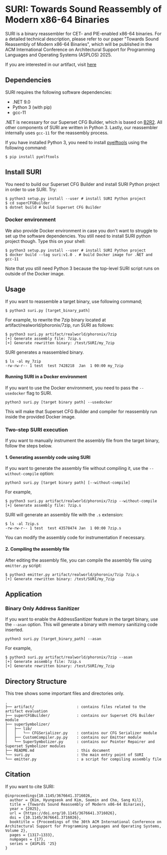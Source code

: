 # SURI: Towards Sound Reassembly of Modern x86-64 Binaries

SURI is a binary reassembler for CET- and PIE-enabled x86-64 binaries. For a
detailed technical description, please refer to our paper "Towards Sound
Reassembly of Modern x86-64 Binaries", which will be published in the ACM
International Conference on Architectural Support for Programming Languages and
Operating Systems (ASPLOS) 2025.

If you are interested in our artifact, visit [here](artifact/README.md)

## Dependencies

SURI requires the following software dependencies:

- .NET 9.0
- Python 3 (with pip)
- gcc-11

.NET is necessary for our Superset CFG Builder, which is based on
[B2R2](https://github.com/B2R2-org/B2R2). All other components of SURI are
written in Python 3. Lastly, our reassembler internally uses `gcc-11` for the
reassembly process.

If you have installed Python 3, you need to install
[pyelftools](https://github.com/eliben/pyelftools) using the following command:
```
$ pip install pyelftools
```


## Install SURI

You need to build our Superset CFG Builder and install SURI Python project in order to use SURI.
Try:
```
$ python3 setup.py install --user # install SURI Python project
$ cd superCFGBuilder
$ dotnet build # build Superset CFG Builder
```

### Docker environment

We also provide Docker environment in case you don't want to struggle to set up
the software dependencies. You still need to install SURI python project though.
Type this on your shell:
```
$ python3 setup.py install --user # install SURI Python project
$ docker build --tag suri:v1.0 . # build Docker image for .NET and gcc-11
```

Note that you still need Python 3 because the top-level SURI script runs on
outside of the Docker image.


## Usage

If you want to reassemble a target binary, use following command;
```
$ python3 suri.py [target_binary_path]
```

For example, to rewrite the 7zip binary located at artifact/realworld/phoronix/7zip, run SURI as follows:
```
$ python3 suri.py artifact/realworld/phoronix/7zip
[+] Generate assembly file: 7zip.s
[+] Generate rewritten binary: /test/SURI/my_7zip
```

SURI generates a reassembled binary.
```
$ ls -al my_7zip
-rw-rw-r-- 1 test  test 7428218  Jan  1 00:00 my_7zip
```

#### Running SURI in a Docker environment

If you want to use the Docker environment, you need to pass the `--usedocker` flag to SURI.
```
python3 suri.py [target binary path] --usedocker
```

This will make that Superset CFG Builder and compiler for reassembly run inside the provided Docker image.

### Two-step SURI execution

If you want to manually instrument the assembly file from the target binary, follow the steps below.

#### 1. Generating assembly code using SURI

If you want to generate the assembly file without compiling it, use the `--without-compile` option:
```
python3 suri.py [target binary path] [--without-compile]
```

For example,
```
$ python3 suri.py artifact/realworld/phoronix/7zip --without-compile
[+] Generate assembly file: 7zip.s
```

SURI will generate an assembly file with the `.s` extension:
```
$ ls -al 7zip.s
-rw-rw-r-- 1 test  test 43578474 Jan  1 00:00 7zip.s
```
You can modify the assembly code for instrumentation if necessary.

#### 2. Compiling the assembly file

After editing the assembly file, you can compile the assembly file using `emitter.py` script:
```
$ python3 emitter.py artifact/realworld/phoronix/7zip 7zip.s
[+] Generate rewritten binary: /test/SURI/my_7zip
```

## Application

### Binary Only Address Sanitizer
If you want to enable the AddressSanitizer feature in the target binary,
use the `--asan` option. This will generate a binary with memory sanitizing
code inserted.
```
python3 suri.py [target_binary_path] --asan
```

For example,
```
$ python3 suri.py artifact/realworld/phoronix/7zip --asan
[+] Generate assembly file: 7zip.s
[+] Generate rewritten binary: /test/SURI/my_7zip
```

## Directory Structure

This tree shows some important files and directories only.

```
.
├── artifact/                   : contains files related to the artifact evaluation
├── superCFGBuilder/            : contains our Superset CFG Builder module
├── superSymbolizer/
│   ├── lib/
│   │   └── CFGSerializer.py    : contains our CFG Serializer module
│   ├── CustomCompiler.py.py    : contains our Emitter module
│   └── SuperSymbolizer.py      : contains our Pointer Repairer and Superset Symbolizer modules
├── README.md                   : this document
└── suri.py                     : the main entry point of SURI
└── emitter.py                  : a script for compiling assembly file
```

## Citation

If you want to cite SURI:
```
@inproceedings{10.1145/3676641.3716026,
  author = {Kim, Hyungseok and Kim, Soomin and Cha, Sang Kil},
  title = {Towards Sound Reassembly of Modern x86-64 Binaries},
  year = {2025},
  url = {https://doi.org/10.1145/3676641.3716026},
  doi = {10.1145/3676641.3716026},
  booktitle = {Proceedings of the 30th ACM International Conference on Architectural Support for Programming Languages and Operating Systems, Volume 2},
  pages = {1317–1333},
  numpages = {17},
  series = {ASPLOS '25}
}
```
